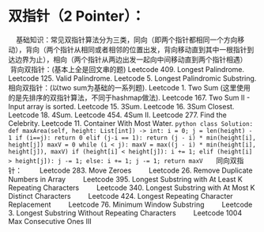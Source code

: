 # 双指针（2 Pointer）：

    基础知识：常见双指针算法分为三类，同向（即两个指针都相同一个方向移动），背向（两个指针从相同或者相邻的位置出发，背向移动直到其中一根指针到达边界为止），相向（两个指针从两边出发一起向中间移动直到两个指针相遇） 
   背向双指针：(基本上全是回文串的题)
        Leetcode 409. Longest Palindrome. 
        Leetcode 125. Valid Palindrome. 
        Leetcode 5. Longest Palindromic Substring. 
   相向双指针：(以two sum为基础的一系列题). 
        Leetcode 1. Two Sum (这里使用的是先排序的双指针算法，不同于hashmap做法). 
        Leetcode 167. Two Sum II - Input array is sorted. 
        Leetcode 15. 3Sum. 
        Leetcode 16. 3Sum Closest. 
        Leetcode 18. 4Sum. 
        Leetcode 454. 4Sum II. 
        Leetcode 277. Find the Celebrity. 
        Leetcode 11. Container With Most Water. 
        ```python
        class Solution:
        def maxArea(self, height: List[int]) -> int:
            i = 0;
            j = len(height) - 1
            if (i==j):
                return 0
            elif (j-i == 1):
                return (j - i) * min(height[i], height[j])
            maxV = 0
            while (i < j):
                maxV = max((j - i) * min(height[i], height[j]), maxV)
                if (height[i] < height[j]):
                    i += 1;
                elif (height[i] > height[j]):
                    j -= 1;
                else:
                    i += 1;
                    j -= 1;
            return maxV
        ```
    同向双指针：
        Leetcode 283. Move Zeroes
        Leetcode 26. Remove Duplicate Numbers in Array
        Leetcode 395. Longest Substring with At Least K Repeating Characters
        Leetcode 340. Longest Substring with At Most K Distinct Characters
        Leetcode 424. Longest Repeating Character Replacement
        Leetcode 76. Minimum Window Substring
        Leetcode 3. Longest Substring Without Repeating Characters
        Leetcode 1004 Max Consecutive Ones III
